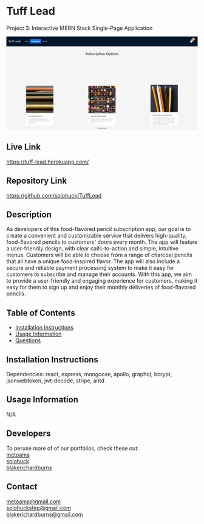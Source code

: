 # Tuff Lead
Project 3: Interactive MERN Stack Single-Page Application

![Alt text](./client/src/assets/screenshot.JPG "Screenshot")

## Live Link
https://tuff-lead.herokuapp.com/

## Repository Link
https://github.com/solohuck/TuffLead

## Description
As developers of this food-flavored pencil subscription app, our goal is to create a convenient and customizable service that delivers high-quality, food-flavored pencils to customers' doors every month. The app will feature a user-friendly design, with clear calls-to-action and simple, intuitive menus. Customers will be able to choose from a range of charcoal pencils that all have a unique food-inspired flavor. The app will also include a secure and reliable payment processing system to make it easy for customers to subscribe and manage their accounts. With this app, we aim to provide a user-friendly and engaging experience for customers, making it easy for them to sign up and enjoy their monthly deliveries of food-flavored pencils.

  ## Table of Contents
  * [Installation Instructions](#installation-instructions)
  * [Usage Information](#usage-information)
  * [Questions](#questions)

  ## Installation Instructions
  Dependencies: react, express, mongoose, apollo, graphql, bcrypt, jsonwebtoken, jwt-decode, stripe, antd

  ## Usage Information
  N/A

  ## Developers
  To peruse more of of our portfolios, check these out: <br>
  [metoama](https://github.com/metoama) <br>
  [solohuck](https://github.com/solohuck) <br>
  [blakerichardburns](https://github.com/blakerichardburns)

  ## Contact
  metoama@gmail.com <br>
  solohuckstep@gmail.com <br>
  blakerichardburns@gmail.com
